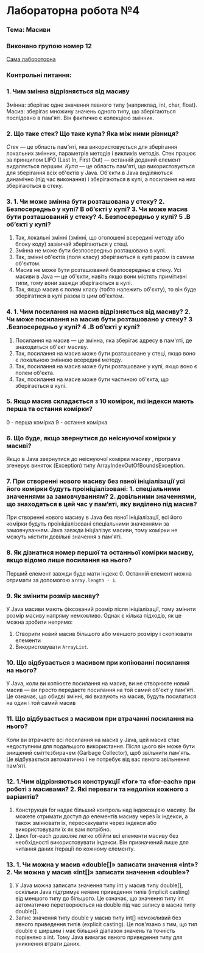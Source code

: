 # Лабораторна робота №4
### Тема: Масиви

### Виконано групою номер **12**

[Сама лабороторна](https://docs.google.com/document/d/11_DcmQC-dBjfF25J2VkjTyjjJ_vXT0RF/edit?pli=1)

### Контрольні питання:
### 1. Чим змінна відрізняється від масиву
Змінна: зберігає одне значення певного типу (наприклад, int, char, float).
Масив: зберігає множину значень одного типу, що зберігаються послідовно в пам'яті. Він фактично є колекцією змінних.
### 2. Що таке стек? Що таке купа? Яка між ними різниця?
_Стек_ — це область пам'яті, яка використовується для зберігання локальних змінних, параметрів методів і викликів методів. Стек працює за принципом LIFO (Last In, First Out) — останній доданий елемент видаляється першим.
_Купа_ — це область пам'яті, що використовується для зберігання всіх об'єктів у Java. Об'єкти в Java виділяються динамічно (під час виконання) і зберігаються в купі, а посилання на них зберігаються в стеку.
### 3. 1. Чи може змінна бути розташована у стеку? 2. Безпосередньо у купі? В об’єкті у купі? 3. Чи може масив бути розташований у стеку? 4. Безпосередньо у купі? 5 .В об’єкті у купі?
  1. Так, локальні змінні (змінні, що оголошені всередині методу або блоку коду) зазвичай зберігаються у стеці.
  2. Змінна не може бути безпосередньо розташована в купі.
  3. Так, змінні об'єктів (поля класу) зберігаються в купі разом із самим об'єктом. 
  4. Масив не може бути розташований безпосередньо в стеку. Усі масиви в Java — це об'єкти, навіть якщо вони містять примітивні типи, тому вони завжди зберігаються в купі.
  5. Так, якщо масив є полем класу (тобто належить об'єкту), то він буде зберігатися в купі разом із цим об'єктом. 
### 4. 1. Чим посилання на масив відрізняється від масиву? 2. Чи може посилання на масив бути розташовано у стеку? 3 .Безпосередньо у купі? 4 .В об’єкті у купі?
  1. Посилання на масив — це змінна, яка зберігає адресу в пам'яті, де знаходиться об'єкт масиву.
  2. Так, посилання на масив може бути розташоване у стеці, якщо воно є локальною змінною всередині методу.
  3. Так, посилання на масив може бути розташоване у купі, якщо воно є полем об'єкта.
  4. Так, посилання на масив може бути частиною об'єкта, що зберігається в купі.
### 5. Якщо масив складається з 10 комірок, які індекси мають перша та остання комірки?
  0 - перша комірка
  9 - остання комірка
### 6. Що буде, якщо звернутися до неіснуючої комірки у масиві?
Якщо в Java звернутися до неіснуючої комірки масиву , програма згенерує виняток (Exception) типу ArrayIndexOutOfBoundsException.
### 7. При створенні нового масиву без явної ініціалізації усі його комірки будуть проініціалізовані: 1.  спеціальними значеннями за замовчуванням? 2. довільними значеннями, що знаходяться в цей час у пам’яті, яку виділено під масив?
При створенні нового масиву в Java без явної ініціалізації, всі його комірки будуть проініціалізовані спеціальними значеннями за замовчуванням. Java завжди ініціалізує масиви, тому комірки не можуть містити довільні значення з пам'яті.
### 8. Як дізнатися номер першої та останньої комірки масиву, якщо відомо лише посилання на нього?
Перший елемент завжди буде мати індекс 0.
Останній елемент можна отримати за допомогою ```array.length - 1```.
### 9. Як змінити розмір масиву?
У Java масиви мають фіксований розмір після ініціалізації, тому змінити розмір масиву напряму неможливо. Однак є кілька підходів, як це можна зробити непрямо:
  1. Створити новий масив більшого або меншого розміру і скопіювати елементи
  2. Використовувати ```ArrayList```.
### 10. Що відбувається з масивом при копіюванні посилання на нього?
У Java, коли ви копіюєте посилання на масив, ви не створюєте новий масив — ви просто передаєте посилання на той самий об'єкт у пам'яті. Це означає, що обидві змінні, які вказують на масив, будуть посилатися на один і той самий масив
### 11. Що відбувається з масивом при втрачанні посилання на нього?
Коли ви втрачаєте всі посилання на масив у Java, цей масив стає недоступним для подальшого використання. Після цього він може бути знищений сміттєзбирачем (Garbage Collector), щоб звільнити пам'ять. Це відбувається автоматично і не потребує від вас явного звільнення пам'яті.
### 12. 1.Чим відрізняються конструкції «for» та «for-each» при роботі з масивами? 2. Які переваги та недоліки кожного з варіантів?
   1. Конструкція for надає більший контроль над індексацією масиву. Ви можете отримати доступ до елементів масиву через їх індекси, а також змінювати їх, перескакувати через індекси або використовувати їх як вам потрібно.
   2. Цикл for-each дозволяє легко обійти всі елементи масиву без необхідності використовувати індекси. Він призначений лише для читання даних ітерації по кожному елементу.
### 13. 1. Чи можна у масив «double[]» записати значення «int»? 2. Чи можна у масив «int[]» записати значення «double»?
   1. У Java можна записати значення типу int у масив типу double[], оскільки Java підтримує неявне приведення типів (implicit casting) від меншого типу до більшого. Це означає, що значення типу int автоматично перетворюється на double під час запису в масив типу double[].
   2. Запис значення типу double у масив типу int[] неможливий без явного приведення типів (explicit casting). Це пов'язано з тим, що тип double є ширшим і має більший діапазон значень та точність порівняно з int. Тому Java вимагає явного приведення типу для уникнення втрати даних.
